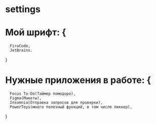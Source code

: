 # settings

# Мой шрифт: {
      FiraCode,
      JetBrains.
}


# Нужные приложения в работе: { 
      Focus To-Do(Таймер помодоро),
      Figma(Макеты),
      Insomnia(Отправка запросов для проверки),
      PowerToys(много полезный функций, в том числе пиккер),
}
